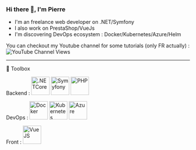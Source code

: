### Hi there 👋, I'm Pierre

* I'm an freelance web developer on .NET/Symfony
* I also work on PrestaShop/VueJs
* I'm discovering DevOps ecosystem : Docker/Kubernetes/Azure/Helm

You can checkout my Youtube channel for some tutorials (only FR actually) : ![YouTube Channel Views](https://img.shields.io/youtube/channel/views/UC5LwEdz8usxgvFPiFlelaQA?style=social)

---

🧰 Toolbox

Backend : <img src="https://cdn.worldvectorlogo.com/logos/dot-net-core-7.svg" alt=".NETCore" width="50" height="50"/> <img src="https://cdn.worldvectorlogo.com/logos/symfony.svg" alt="Symyfony" width="50" height="50"/> <img src="https://cdn.worldvectorlogo.com/logos/php.svg" alt="PHP" width="50" height="50"/> 

DevOps : <img src="https://cdn.worldvectorlogo.com/logos/docker.svg" alt="Docker" width="50" height="50"/> <img src="https://cdn.worldvectorlogo.com/logos/kubernets.svg" alt="Kubernetes" width="50" height="50"/> <img src="https://cdn.worldvectorlogo.com/logos/microsoft-azure-2.svg" alt="Azure" width="50" height="50"/>

Front : <img src="https://cdn.worldvectorlogo.com/logos/vue-js-1.svg" alt="VueJS" width="50" height="50"/> 
